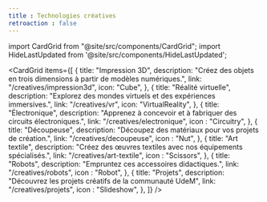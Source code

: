```yaml
---
title : Technologies créatives
retroaction : false
---
```


import CardGrid from "@site/src/components/CardGrid";
import HideLastUpdated from '@site/src/components/HideLastUpdated';

<HideLastUpdated/>

<CardGrid
  items={[
    {
      title: "Impression 3D",
      description: "Créez des objets en trois dimensions à partir de modèles numériques.",
      link: "/creatives/impression3d",
      icon: "Cube",
    },
    {
      title: "Réalité virtuelle",
      description: "Explorez des mondes virtuels et des expériences immersives.",
      link: "/creatives/vr",
      icon: "VirtualReality",
    },
    {
      title: "Électronique",
      description: "Apprenez à concevoir et à fabriquer des circuits électroniques.",
      link: "/creatives/electronique",
      icon : "Circuitry",
    },
    {
      title: "Découpeuse",
      description: "Découpez des matériaux pour vos projets de création.",
      link: "/creatives/decoupeuse",
      icon : "Nut",
    },
    {
      title: "Art textile",
      description: "Créez des œuvres textiles avec nos équipements spécialisés.",
      link: "/creatives/art-textile",
      icon : "Scissors",
    },
    {
      title: "Robots",
      description: "Empruntez ces accessoires didactiques.",
      link: "/creatives/robots",
      icon : "Robot",
    },
    {
      title: "Projets",
      description: "Découvrez les projets créatifs de la communauté UdeM",
      link: "/creatives/projets",
      icon : "Slideshow",
    },
  ]}
/>